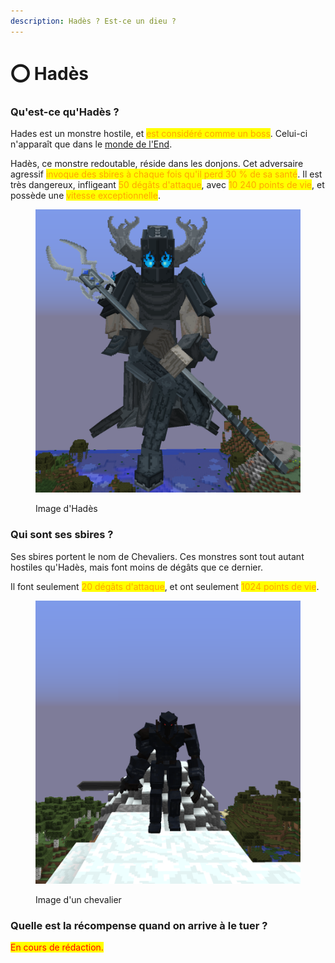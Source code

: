 ```yaml
---
description: Hadès ? Est-ce un dieu ?
---
```


# ⭕ Hadès

### Qu'est-ce qu'Hadès ?

Hades est un monstre hostile, et <mark style="color:orange;">est considéré comme un boss</mark>. Celui-ci n'apparaît que dans le [monde de l'End](../../mondes/end.md).

Hadès, ce monstre redoutable, réside dans les donjons. Cet adversaire agressif <mark style="color:orange;">invoque des sbires à chaque fois qu'il perd 30 % de sa santé</mark>. Il est très dangereux, infligeant <mark style="color:orange;">50 dégâts d'attaque</mark>, avec <mark style="color:orange;">10 240 points de vie</mark>, et possède une <mark style="color:orange;">vitesse exceptionnelle</mark>.

<figure><img src="../../.gitbook/assets/hades.png" alt=""><figcaption><p>Image d'Hadès</p></figcaption></figure>



### Qui sont ses sbires ?

Ses sbires portent le nom de Chevaliers. Ces monstres sont tout autant hostiles qu'Hadès, mais font moins de dégâts que ce dernier.

Il font seulement <mark style="color:orange;">20 dégâts d'attaque</mark>, et ont seulement <mark style="color:orange;">1024 points de vie</mark>.

<figure><img src="../../.gitbook/assets/chevalier.png" alt=""><figcaption><p>Image d'un chevalier</p></figcaption></figure>



### Quelle est la récompense quand on arrive à le tuer ?

<mark style="color:red;">En cours de rédaction.</mark>
